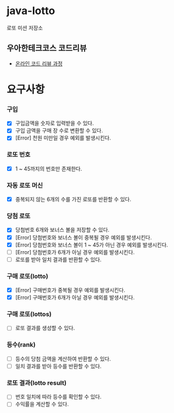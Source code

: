# java-lotto

로또 미션 저장소

## 우아한테크코스 코드리뷰

- [온라인 코드 리뷰 과정](https://github.com/woowacourse/woowacourse-docs/blob/master/maincourse/README.md)


# 요구사항

### 구입
- [x] 구입금액을 숫자로 입력받을 수 있다.
- [x] 구입 금액을 구매 장 수로 변환할 수 있다.
- [x] [Error] 천원 미만일 경우 예외를 발생시킨다.

### 로또 번호
- [x] 1 ~ 45까지의 번호만 존재한다.

### 자동 로또 머신
- [x] 중복되지 않는 6개의 수를 가진 로또를 반환할 수 있다.

### 당첨 로또
- [x] 당첨번호 6개와 보너스 볼을 저장할 수 있다.
- [x] [Error] 당첨번호와 보너스 볼이 중복될 경우 예외를 발생시킨다.
- [x] [Error] 당첨번호와 보너스 볼이 1 ~ 45가 아닌 경우 예외를 발생시킨다.
- [ ] [Error] 당첨번호가 6개가 아닐 경우 예외를 발생시킨다.
- [ ] 로또를 받아 일치 결과를 반환할 수 있다.

### 구매 로또(lotto)
- [x] [Error] 구매번호가 중복될 경우 예외를 발생시킨다.
- [x] [Error] 구매번호가 6개가 아닐 경우 예외를 발생시킨다.

### 구매 로또(lottos)
- [ ] 로또 결과를 생성할 수 있다.

### 등수(rank)
- [ ] 등수의 당첨 금액을 계산하여 반환할 수 있다. 
- [ ] 일치 결과를 받아 등수를 반환할 수 있다.

### 로또 결과(lotto result)
- [ ] 번호 일치에 따라 등수를 확인할 수 있다.
- [ ] 수익률을 계산할 수 있다.
